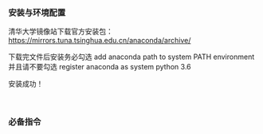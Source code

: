 ### 安装与环境配置

清华大学镜像站下载官方安装包：https://mirrors.tuna.tsinghua.edu.cn/anaconda/archive/

下载完文件后安装务必勾选 add anaconda path to system PATH environment  
并且请不要勾选 register anaconda as system python 3.6

安装成功！

<br>

### 必备指令
